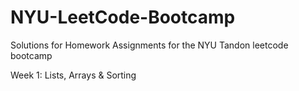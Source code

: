 # NYU-LeetCode-Bootcamp
Solutions for Homework Assignments for the NYU Tandon leetcode bootcamp

Week 1: Lists, Arrays & Sorting